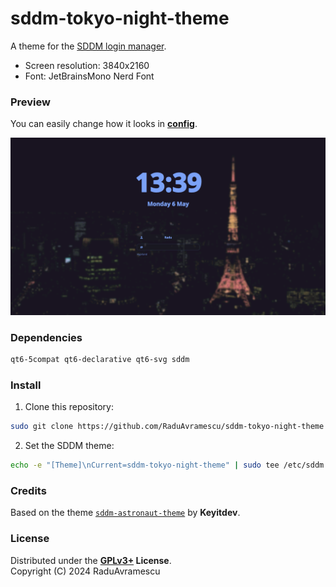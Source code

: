# sddm-tokyo-night-theme

A theme for the [SDDM login manager](https://github.com/sddm/sddm).

- Screen resolution: 3840x2160
- Font: JetBrainsMono Nerd Font

### Preview

You can easily change how it looks in **[config](./theme.conf)**. 

![Preview](./Previews/preview.png)

### Dependencies

```sh
qt6-5compat qt6-declarative qt6-svg sddm
```

### Install

1. Clone this repository:
```sh
sudo git clone https://github.com/RaduAvramescu/sddm-tokyo-night-theme /usr/share/sddm/themes/sddm-tokyo-night-theme
```

2. Set the SDDM theme:
```sh
echo -e "[Theme]\nCurrent=sddm-tokyo-night-theme" | sudo tee /etc/sddm.conf.d/10-theme.conf
```

### Credits

Based on the theme [`sddm-astronaut-theme`](https://github.com/Keyitdev/sddm-astronaut-theme) by **Keyitdev**.

### License

Distributed under the **[GPLv3+](https://www.gnu.org/licenses/gpl-3.0.html) License**.    
Copyright (C) 2024 RaduAvramescu